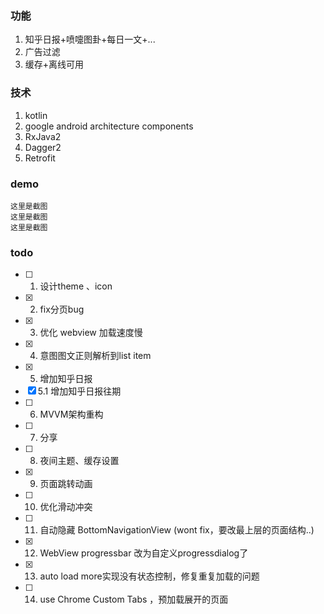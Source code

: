 ### 功能

1. 知乎日报+喷嚏图卦+每日一文+...
2. 广告过滤
3. 缓存+离线可用

### 技术

1. kotlin
2. google android architecture components
3. RxJava2
4. Dagger2
5. Retrofit

### demo

    这里是截图
    这里是截图
    这里是截图

### todo

* [ ] 1. 设计theme 、icon
* [x] 2. fix分页bug
* [x] 3. 优化 webview 加载速度慢
* [x] 4. 意图图文正则解析到list item
* [x] 5. 增加知乎日报
* [x] 5.1 增加知乎日报往期
* [ ] 6. MVVM架构重构
* [ ] 7. 分享
* [ ] 8. 夜间主题、缓存设置
* [x] 9. 页面跳转动画
* [ ] 10. 优化滑动冲突
* [ ] 11. 自动隐藏 BottomNavigationView (wont fix，要改最上层的页面结构..) 
* [x] 12. WebView progressbar 改为自定义progressdialog了
* [x] 13. auto load more实现没有状态控制，修复重复加载的问题
* [ ] 14. use Chrome Custom Tabs ，预加载展开的页面

